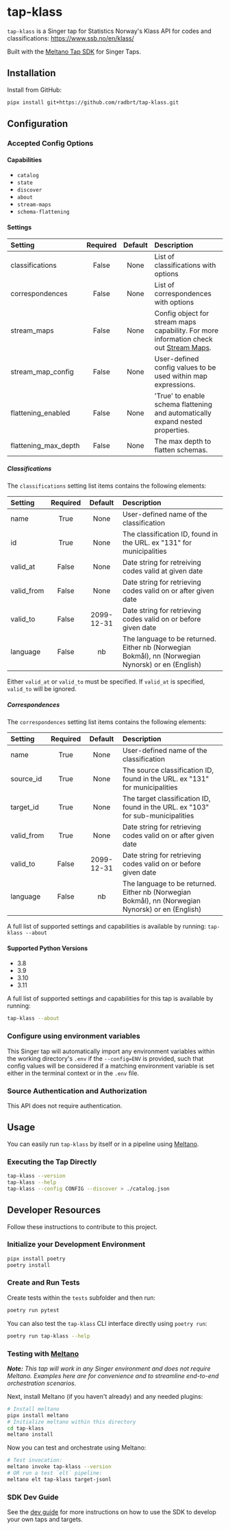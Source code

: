 # tap-klass

`tap-klass` is a Singer tap for Statistics Norway's Klass API for codes and classifications: https://www.ssb.no/en/klass/

Built with the [Meltano Tap SDK](https://sdk.meltano.com) for Singer Taps.



## Installation

Install from GitHub:

```bash
pipx install git+https://github.com/radbrt/tap-klass.git
```

## Configuration

### Accepted Config Options

#### Capabilities

* `catalog`
* `state`
* `discover`
* `about`
* `stream-maps`
* `schema-flattening`

#### Settings

| Setting             | Required | Default | Description |
|:--------------------|:--------:|:-------:|:------------|
| classifications     | False    | None    | List of classifications with options            |
| correspondences     | False    | None    | List of correspondences with options            |
| stream_maps         | False    | None    | Config object for stream maps capability. For more information check out [Stream Maps](https://sdk.meltano.com/en/latest/stream_maps.html). |
| stream_map_config   | False    | None    | User-defined config values to be used within map expressions. |
| flattening_enabled  | False    | None    | 'True' to enable schema flattening and automatically expand nested properties. |
| flattening_max_depth| False    | None    | The max depth to flatten schemas. |


##### Classifications

The `classifications` setting list items contains the following elements:

| Setting             | Required | Default | Description |
|:--------------------|:--------:|:-------:|:------------|
| name                | True    | None    | User-defined name of the classification           |
| id                  | True    | None    | The classification ID, found in the URL. ex "131" for municipalities |
| valid_at            | False    | None    | Date string for retreiving codes valid at given date |
| valid_from          | False    | None    | Date string for retrieving codes valid on or after given date |
| valid_to            | False    | 2099-12-31    | Date string for retrieving codes valid on or before given date |
| language            | False    | nb      | The language to be returned. Either nb (Norwegian Bokmål), nn (Norwegian Nynorsk) or en (English) |


Either `valid_at` or `valid_to` must be specified. If `valid_at` is specified, `valid_to` will be ignored.

##### Correspondences

The `correspondences` setting list items contains the following elements:

| Setting             | Required | Default | Description |
|:--------------------|:--------:|:-------:|:------------|
| name                | True    | None    | User-defined name of the classification           |
| source_id           | True    | None    | The source classification ID, found in the URL. ex "131" for municipalities |
| target_id           | True    | None    | The target classification ID, found in the URL. ex "103" for sub-municipalities |
| valid_from          | True    | None    | Date string for retrieving codes valid on or after given date |
| valid_to            | False    | 2099-12-31    | Date string for retrieving codes valid on or before given date |
| language            | False    | nb      | The language to be returned. Either nb (Norwegian Bokmål), nn (Norwegian Nynorsk) or en (English) |



A full list of supported settings and capabilities is available by running: `tap-klass --about`

#### Supported Python Versions

* 3.8
* 3.9
* 3.10
* 3.11

A full list of supported settings and capabilities for this
tap is available by running:

```bash
tap-klass --about
```

### Configure using environment variables

This Singer tap will automatically import any environment variables within the working directory's
`.env` if the `--config=ENV` is provided, such that config values will be considered if a matching
environment variable is set either in the terminal context or in the `.env` file.

### Source Authentication and Authorization

This API does not require authentication.

## Usage

You can easily run `tap-klass` by itself or in a pipeline using [Meltano](https://meltano.com/).

### Executing the Tap Directly

```bash
tap-klass --version
tap-klass --help
tap-klass --config CONFIG --discover > ./catalog.json
```

## Developer Resources

Follow these instructions to contribute to this project.

### Initialize your Development Environment

```bash
pipx install poetry
poetry install
```

### Create and Run Tests

Create tests within the `tests` subfolder and
  then run:

```bash
poetry run pytest
```

You can also test the `tap-klass` CLI interface directly using `poetry run`:

```bash
poetry run tap-klass --help
```

### Testing with [Meltano](https://www.meltano.com)

_**Note:** This tap will work in any Singer environment and does not require Meltano.
Examples here are for convenience and to streamline end-to-end orchestration scenarios._

<!--
Developer TODO:
Your project comes with a custom `meltano.yml` project file already created. Open the `meltano.yml` and follow any "TODO" items listed in
the file.
-->

Next, install Meltano (if you haven't already) and any needed plugins:

```bash
# Install meltano
pipx install meltano
# Initialize meltano within this directory
cd tap-klass
meltano install
```

Now you can test and orchestrate using Meltano:

```bash
# Test invocation:
meltano invoke tap-klass --version
# OR run a test `elt` pipeline:
meltano elt tap-klass target-jsonl
```

### SDK Dev Guide

See the [dev guide](https://sdk.meltano.com/en/latest/dev_guide.html) for more instructions on how to use the SDK to
develop your own taps and targets.

